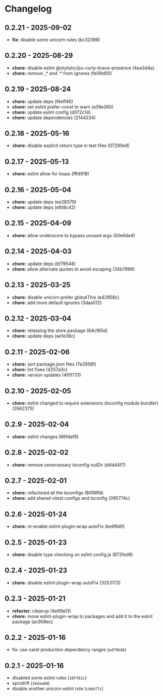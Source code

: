 # Changelog

## 0.2.21 - 2025-09-02

- __fix:__ disable some unicorn rules (bc32398)

## 0.2.20 - 2025-08-29

- __chore:__ disable eslint @stylistic/jsx-curly-brace-presence (4ea3d4a)
- __chore:__ remove _* and .* from ignores (fe09d50)

## 0.2.19 - 2025-08-24

- __chore:__ update deps (f4eff46)
- __chore:__ set eslint prefer-const to warn (a39e260)
- __chore:__ update esilnt config (d072c14)
- __chore:__ update dependencies (2144234)

## 0.2.18 - 2025-05-16

- __chore:__ disable explicit return type in test files (07290e8)

## 0.2.17 - 2025-05-13

- __chore:__ eslint allow for loops (fffd918)

## 0.2.16 - 2025-05-04

- __chore:__ update deps (ee28379)
- __chore:__ update deps (efb8c42)

## 0.2.15 - 2025-04-09

- __chore:__ allow underscore to bypass unused args (50e6de4)

## 0.2.14 - 2025-04-03

- __chore:__ update deps (bf79548)
- __chore:__ allow alternate quotes to avoid escaping (34b7696)

## 0.2.13 - 2025-03-25

- __chore:__ disable unicorn prefer globalThis (e42958c)
- __chore:__ add more default ignores (3daa512)

## 0.2.12 - 2025-03-04

- __chore:__ releasing the store package (64cf65d)
- __chore:__ update deps (ae1e38c)

## 0.2.11 - 2025-02-06

- __chore:__ sort package.json files (7e2658f)
- __chore:__ lint fixes (4257a3c)
- __chore:__ version updates (4f5f731)

## 0.2.10 - 2025-02-05

- __chore:__ eslint changed to require extensions (tsconfig module bundler) (3562375)

## 0.2.9 - 2025-02-04

- __chore:__ eslint changes (66fdaf9)

## 0.2.8 - 2025-02-02

- __chore:__ remove unnecessary tsconfig outDir (d4d44f7)

## 0.2.7 - 2025-02-01

- __chore:__ refactored all the tsconfigs (80f8ffd)
- __chore:__ add shared vitest configs and tsconfig (095774c)

## 0.2.6 - 2025-01-24

- __chore:__ re-enable eslint-plugin-wrap autoFix (be9fb8f)

## 0.2.5 - 2025-01-23

- __chore:__ disable type checking on eslint config.js (972fed6)

## 0.2.4 - 2025-01-23

- __chore:__ disable eslint-plugin-wrap autoFix (3253173)

## 0.2.3 - 2025-01-21

- __refactor:__ cleanup (4e69a13)
- __chore:__ move eslint-plugin-wrap to packages and add it to the eslint package (ac908ec)

## 0.2.2 - 2025-01-16

- fix: use caret production dependency ranges (`ed79bd6`)

## 0.2.1 - 2025-01-16

- disabled some eslint rules (`18ff61c`)
- spindrift (`344aa60`)
- disable another unicorn eslint rule (`cdeb77c`)
